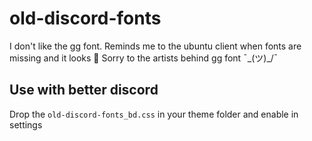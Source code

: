 # old-discord-fonts

I don't like the gg font. Reminds me to the ubuntu client when fonts are missing and it looks 💩
Sorry to the artists behind gg font ¯\_(ツ)_/¯

## Use with better discord 

Drop the `old-discord-fonts_bd.css` in your theme folder and enable in settings
